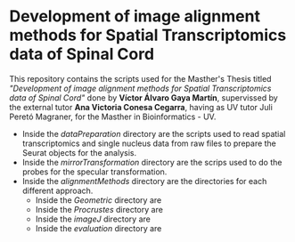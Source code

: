 # Development of image alignment methods for Spatial Transcriptomics data of Spinal Cord

This repository contains the scripts used for the Masther's Thesis titled _"Development of image alignment methods for Spatial Transcriptomics data of Spinal Cord"_ done by **Víctor Álvaro Gaya Martín**, supervissed by the external tutor **Ana Victoria Conesa Cegarra**, having as UV tutor Juli Peretó Magraner, for the Masther in Bioinformatics - UV.

  * Inside the _dataPreparation_ directory are the scripts used to read spatial transcriptomics and single nucleus data from raw files to prepare the Seurat objects for the analysis.
  * Inside the _mirrorTransformation_ directory are the scrips used to do the probes for the specular transformation.
  * Inside the _alignmentMethods_ directory are the directories for each different approach.
    * Inside the _Geometric_ directory are 
    * Inside the _Procrustes_ directory are 
    * Inside the _imageJ_ directory are
    * Inside the _evaluation_ directory are

